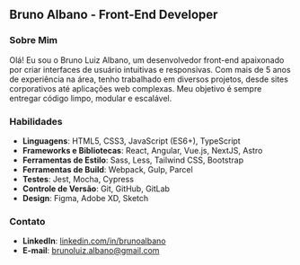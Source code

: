 ## Bruno Albano - Front-End Developer

### Sobre Mim

Olá! Eu sou o Bruno Luiz Albano, um desenvolvedor front-end apaixonado por criar interfaces de usuário intuitivas e responsivas. Com mais de 5 anos de experiência na área, tenho trabalhado em diversos projetos, desde sites corporativos até aplicações web complexas. Meu objetivo é sempre entregar código limpo, modular e escalável.

### Habilidades

- **Linguagens**: HTML5, CSS3, JavaScript (ES6+), TypeScript
- **Frameworks e Bibliotecas**: React, Angular, Vue.js, NextJS, Astro
- **Ferramentas de Estilo**: Sass, Less, Tailwind CSS, Bootstrap
- **Ferramentas de Build**: Webpack, Gulp, Parcel
- **Testes**: Jest, Mocha, Cypress
- **Controle de Versão**: Git, GitHub, GitLab
- **Design**: Figma, Adobe XD, Sketch

### Contato

- **LinkedIn**: [linkedin.com/in/brunoalbano](https://linkedin.com/in/brunoalbano)
- **E-mail**: brunoluiz.albano@gmail.com

